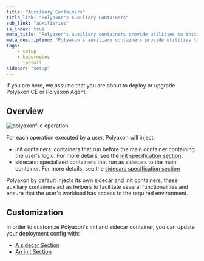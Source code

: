 ```yaml
---
title: "Auxiliary Containers"
title_link: "Polyaxon's Auxiliary Containers"
sub_link: "auxiliaries"
is_index: true
meta_title: "Polyaxon's auxiliary containers provide utilities to initialize and watch users' workload."
meta_description: "Polyaxon's auxiliary containers provide utilities to initialize and watch users' workload."
tags:
    - setup
    - kubernetes
    - install
sidebar: "setup"
---
```


If you are here, we assume that you are about to deploy or upgrade Polyaxon CE or Polyaxon Agent.

## Overview

![polyaxonfile operation](../../../../content/images/references/specification/operation.png)

For each operation executed by a user, Polyaxon will inject:
 * init containers: containers that run before the main container containing the user's logic. For more details, see the [init specification section](/docs/core/specification/sidecars/).
 * sidecars: specialized containers that run as sidecars to the main container. For more details, see the [sidecars specification section](/docs/core/specification/sidecars/)

Polyaxon by default injects its own sidecar and init containers, these auxiliary containers act as helpers to facilitate several functionalities
and ensure that the user's workload has access to the required environment.

## Customization

In order to customize Polyaxon's init and sidecar container, you can update your deployment config with:

 * [A sidecar Section](/docs/setup/auxiliaries/sidecar/)
 * [An init Section](/docs/setup/auxiliaries/init/)
